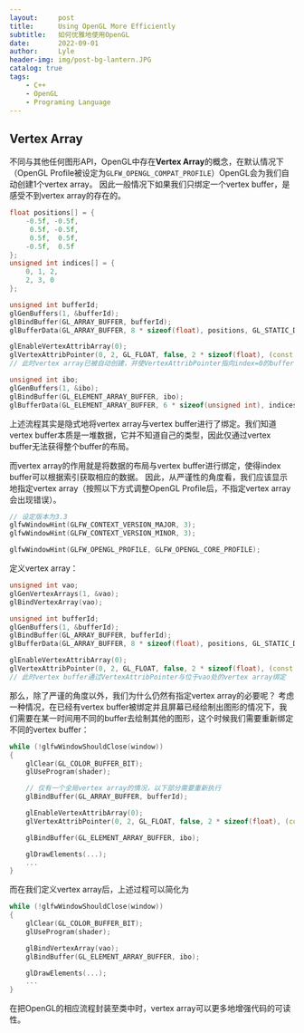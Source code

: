 ```yaml
---
layout:     post
title:      Using OpenGL More Efficiently
subtitle:   如何优雅地使用OpenGL
date:       2022-09-01
author:     Lyle
header-img: img/post-bg-lantern.JPG
catalog: true
tags:
    - C++
    - OpenGL
    - Programing Language
---
```


## Vertex Array

不同与其他任何图形API，OpenGL中存在**Vertex Array**的概念，在默认情况下（OpenGL Profile被设定为`GLFW_OPENGL_COMPAT_PROFILE`）OpenGL会为我们自动创建1个vertex array。
因此一般情况下如果我们只绑定一个vertex buffer，是感受不到vertex array的存在的。
```c++
float positions[] = {
    -0.5f, -0.5f,
     0.5f, -0.5f,
     0.5f,  0.5f,
    -0.5f,  0.5f
};
unsigned int indices[] = {
    0, 1, 2,
    2, 3, 0
};

unsigned int bufferId;
glGenBuffers(1, &bufferId);
glBindBuffer(GL_ARRAY_BUFFER, bufferId);
glBufferData(GL_ARRAY_BUFFER, 8 * sizeof(float), positions, GL_STATIC_DRAW);

glEnableVertexAttribArray(0);
glVertexAttribPointer(0, 2, GL_FLOAT, false, 2 * sizeof(float), (const void*)0);
// 此时vertex array已被自动创建，并使VertexAttribPointer指向index=0的buffer

unsigned int ibo;
glGenBuffers(1, &ibo);
glBindBuffer(GL_ELEMENT_ARRAY_BUFFER, ibo);
glBufferData(GL_ELEMENT_ARRAY_BUFFER, 6 * sizeof(unsigned int), indices, GL_STATIC_DRAW);
```
上述流程其实是隐式地将vertex array与vertex buffer进行了绑定。我们知道vertex buffer本质是一堆数据，它并不知道自己的类型，因此仅通过vertex buffer无法获得整个buffer的布局。

而vertex array的作用就是将数据的布局与vertex buffer进行绑定，使得index buffer可以根据索引获取相应的数据。
因此，从严谨性的角度看，我们应该显示地指定vertex array（按照以下方式调整OpenGL Profile后，不指定vertex array会出现错误）。
```c++
// 设定版本为3.3
glfwWindowHint(GLFW_CONTEXT_VERSION_MAJOR, 3);
glfwWindowHint(GLFW_CONTEXT_VERSION_MINOR, 3);

glfwWindowHint(GLFW_OPENGL_PROFILE, GLFW_OPENGL_CORE_PROFILE);
```
定义vertex array：
```c++
unsigned int vao;
glGenVertexArrays(1, &vao);
glBindVertexArray(vao);

unsigned int bufferId;
glGenBuffers(1, &bufferId);
glBindBuffer(GL_ARRAY_BUFFER, bufferId);
glBufferData(GL_ARRAY_BUFFER, 8 * sizeof(float), positions, GL_STATIC_DRAW);

glEnableVertexAttribArray(0);
glVertexAttribPointer(0, 2, GL_FLOAT, false, 2 * sizeof(float), (const void*)0);
// 此时vertex buffer通过VertexAttribPointer与位于vao处的vertex array绑定
```

那么，除了严谨的角度以外，我们为什么仍然有指定vertex array的必要呢？
考虑一种情况，在已经有vertex buffer被绑定并且屏幕已经绘制出图形的情况下，我们需要在某一时间用不同的buffer去绘制其他的图形，这个时候我们需要重新绑定不同的vertex buffer：
```c++
while (!glfwWindowShouldClose(window))
{
    glClear(GL_COLOR_BUFFER_BIT);
    glUseProgram(shader);

    // 仅有一个全局vertex array的情况，以下部分需要重新执行
    glBindBuffer(GL_ARRAY_BUFFER, bufferId);

    glEnableVertexAttribArray(0);
    glVertexAttribPointer(0, 2, GL_FLOAT, false, 2 * sizeof(float), (const void*)0);

    glBindBuffer(GL_ELEMENT_ARRAY_BUFFER, ibo);

    glDrawElements(...);
    ...
}
```
而在我们定义vertex array后，上述过程可以简化为
```c++
while (!glfwWindowShouldClose(window))
{
    glClear(GL_COLOR_BUFFER_BIT);
    glUseProgram(shader);

    glBindVertexArray(vao);
    glBindBuffer(GL_ELEMENT_ARRAY_BUFFER, ibo);

    glDrawElements(...);
    ...
}
```

在把OpenGL的相应流程封装至类中时，vertex array可以更多地增强代码的可读性。